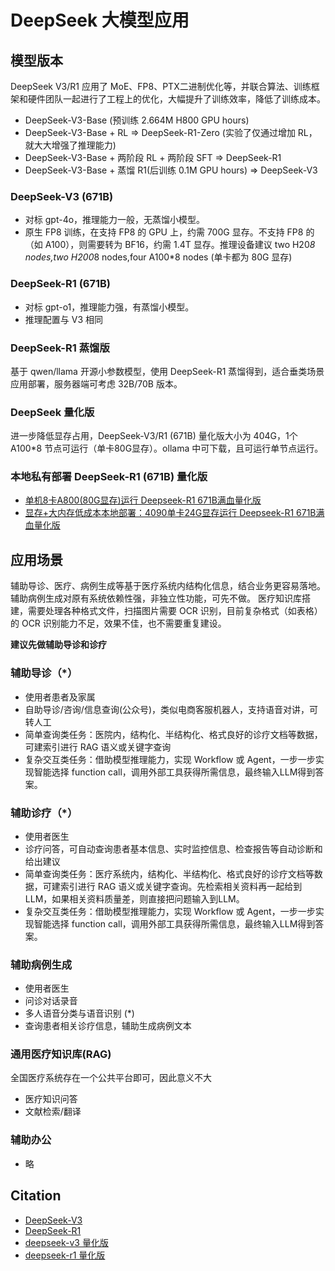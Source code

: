 # DeepSeek 大模型应用

## 模型版本

DeepSeek V3/R1 应用了 MoE、FP8、PTX二进制优化等，并联合算法、训练框架和硬件团队一起进行了工程上的优化，大幅提升了训练效率，降低了训练成本。

* DeepSeek-V3-Base (预训练 2.664M H800 GPU hours)
* DeepSeek-V3-Base + RL => DeepSeek-R1-Zero (实验了仅通过增加 RL，就大大增强了推理能力)
* DeepSeek-V3-Base + 两阶段 RL + 两阶段 SFT => DeepSeek-R1
* DeepSeek-V3-Base + 蒸馏 R1(后训练 0.1M GPU hours) => DeepSeek-V3

### DeepSeek-V3 (671B)

* 对标 gpt-4o，推理能力一般，无蒸馏小模型。
* 原生 FP8 训练，在支持 FP8 的 GPU 上，约需 700G 显存。不支持 FP8 的（如 A100），则需要转为 BF16，约需 1.4T 显存。推理设备建议 two H20*8 nodes,two H200*8 nodes,four A100*8 nodes (单卡都为 80G 显存)

### DeepSeek-R1 (671B)

* 对标 gpt-o1，推理能力强，有蒸馏小模型。
* 推理配置与 V3 相同

### DeepSeek-R1 蒸馏版

基于 qwen/llama 开源小参数模型，使用 DeepSeek-R1 蒸馏得到，适合垂类场景应用部署，服务器端可考虑 32B/70B 版本。

### DeepSeek 量化版

进一步降低显存占用，DeepSeek-V3/R1 (671B) 量化版大小为 404G，1个 A100*8 节点可运行（单卡80G显存）。ollama 中可下载，且可运行单节点运行。

### 本地私有部署 DeepSeek-R1 (671B) 量化版

* [单机8卡A800(80G显存)运行 Deepseek-R1 671B满血量化版](https://www.cnblogs.com/zhayujie/p/18719199)
* [显存+大内存低成本本地部署：4090单卡24G显存运行 Deepseek-R1 671B满血量化版](https://deepseek.csdn.net/67b6ab573c9cd21f4cb8d9ce.html)

## 应用场景

辅助导诊、医疗、病例生成等基于医疗系统内结构化信息，结合业务更容易落地。
辅助病例生成对原有系统依赖性强，非独立性功能，可先不做。
医疗知识库搭建，需要处理各种格式文件，扫描图片需要 OCR 识别，目前复杂格式（如表格）的 OCR 识别能力不足，效果不佳，也不需要重复建设。

**建议先做辅助导诊和诊疗**

### 辅助导诊（*）
* 使用者患者及家属
* 自助导诊/咨询/信息查询(公众号)，类似电商客服机器人，支持语音对讲，可转人工
* 简单查询类任务：医院内，结构化、半结构化、格式良好的诊疗文档等数据，可建索引进行 RAG 语义或关键字查询
* 复杂交互类任务：借助模型推理能力，实现 Workflow 或 Agent，一步一步实现智能选择 function call，调用外部工具获得所需信息，最终输入LLM得到答案。

### 辅助诊疗（*）
* 使用者医生
* 诊疗问答，可自动查询患者基本信息、实时监控信息、检查报告等自动诊断和给出建议
* 简单查询类任务：医疗系统内，结构化、半结构化、格式良好的诊疗文档等数据，可建索引进行 RAG 语义或关键字查询。先检索相关资料再一起给到LLM，如果相关资料质量差，则直接把问题输入到LLM。
* 复杂交互类任务：借助模型推理能力，实现 Workflow 或 Agent，一步一步实现智能选择 function call，调用外部工具获得所需信息，最终输入LLM得到答案。

### 辅助病例生成
* 使用者医生
* 问诊对话录音
* 多人语音分类与语音识别 (*)
* 查询患者相关诊疗信息，辅助生成病例文本

### 通用医疗知识库(RAG)
全国医疗系统存在一个公共平台即可，因此意义不大

* 医疗知识问答
* 文献检索/翻译

### 辅助办公
* 略

## Citation

* [DeepSeek-V3](https://github.com/deepseek-ai/DeepSeek-V3)
* [DeepSeek-R1](https://github.com/deepseek-ai/DeepSeek-R1)
* [deepseek-v3 量化版](https://ollama.com/library/deepseek-v3)
* [deepseek-r1 量化版](https://ollama.com/library/deepseek-r1)